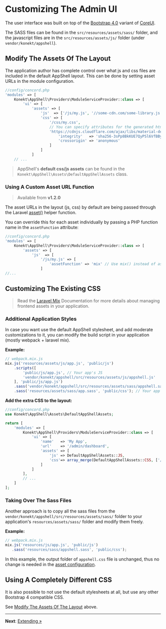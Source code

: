 # Customizing The Admin UI

The user interface was built on top of the [Bootstrap 4.0](https://getbootstrap.com/docs/4.0)
variant of [CoreUI](https://coreui.io/).

The SASS files can be found in the `src/resources/assets/sass/` folder, and the javascript files are
in the `src/resources/assets/js/` folder (under `vendor/konekt/appshell`).

## Modify The Assets Of The Layout

The application author has complete control over what js and css files are included in
the default AppShell layout. This can be done by setting asset URLs in the module configuration.

```php
//config/concord.php
'modules' => [
    Konekt\AppShell\Providers\ModuleServiceProvider::class => [
        'ui' => [
            'assets' => [
                'js'  => ['/js/my.js', '//some-cdn.com/some-library.js'],
                'css' => [
                    '/css/my.css',
                    // You can specify attributes for the generated html tag:
                    'https://cdnjs.cloudflare.com/ajax/libs/material-design-iconic-font/2.2.0/css/material-design-iconic-font.min.css' => [
                        'integrity'   => 'sha256-3sPp8BkKUE7QyPSl6VfBByBroQbKxKG7tsusY2mhbVY=',
                        'crossorigin' => 'anonymous'
                    ]
                ]
            ]
    // ...
```

> AppShell's **default css/js assets** can be found in the `Konekt\AppShell\Assets\DefaultAppShellAssets` class.

### Using A Custom Asset URL Function

> Available from **v1.2.0**

The asset URLs in the layout (js, css) by default are being passed through the Laravel
[asset()](https://laravel.com/docs/5.7/helpers#method-asset) helper function.

You can override this for each asset individually by passing a PHP function name in the
`assetFunction` attribute:

```php
//config/concord.php
'modules' => [
    Konekt\AppShell\Providers\ModuleServiceProvider::class => [
        'assets' => [
            'js'  => [
                '/js/my.js' => [
                    'assetFunction' => 'mix' // Use mix() instead of asset()
                ]
//...
```

## Customizing The Existing CSS

> Read the [Laravel Mix](https://laravel.com/docs/5.7/mix#sass) Documentation for more details about managing frontend assets in your application.

### Additional Application Styles

In case you want use the default AppShell stylesheet, and add moderate customizations to it,
you can modify the build script in your application (mostly webpack + laravel mix).

**Example:**

```js
// webpack.mix.js
mix.js('resources/assets/js/app.js', 'public/js')
    .scripts([
        'public/js/app.js', // Your app's JS
        'vendor/konekt/appshell/src/resources/assets/js/appshell.js'
    ], 'public/js/app.js')
    .sass('vendor/konekt/appshell/src/resources/assets/sass/appshell.sass', 'public/css') // use the default CSS
    .sass('resources/assets/sass/app.sass', 'public/css'); // Your app's SASS
```

**Add the extra CSS to the layout:**

```php
//config/concord.php
use Konekt\AppShell\Assets\DefaultAppShellAssets;

return [
    'modules' => [
        Konekt\AppShell\Providers\ModuleServiceProvider::class => [
            'ui' => [
                'name'   => 'My App',
                'url'    => '/admin/dashboard',
                'assets' => [
                    'js' => DefaultAppShellAssets::JS,
                    'css'=> array_merge(DefaultAppShellAssets::CSS, ['/css/app.css'])
                ]
            ]
        ],
        // ...
    ]
];
```

### Taking Over The Sass Files

Another approach is to copy all the sass files from the
`vendor/konekt/appshell/src/resources/assets/sass/` folder to your application's
`resources/assets/sass/` folder and modify them freely.

**Example:**

```js
// webpack.mix.js
mix.js('resources/js/app.js', 'public/js')
   .sass('resources/sass/appshell.sass', 'public/css');
```

In this example, the output folder of `appshell.css` file is unchanged, thus no change is needed in
the [asset configuration](#modify-the-assets-of-the-layout).


## Using A Completely Different CSS

It is also possible to not use the default stylesheets at all, but use any other Bootstrap 4
compatible CSS.

See [Modify The Assets Of The Layout](#modify-the-assets-of-the-layout) above.

---

**Next**: [Extending &raquo;](extending.md)
